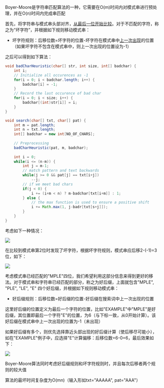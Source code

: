 Boyer-Moore是字符串匹配算法的一种，它需要在O(m)时间内对模式串进行预处理，并在O(n)时间内完成串匹配

首先，将字符串与模式串头部对齐，<u>从最后一位开始比较</u>。对于不匹配的字符，称之为“坏字符”，并根据如下规则移动模式串：

* 坏字符规则：后移位数=坏字符的位置-坏字符在模式串中<u>上一次出现</u>的位置（如果坏字符不包含在模式串中，则上一次出现的位置设为-1）

之后可以得到如下算法：

```java
void badCharHeuristic(char[] str, int size, int[] badchar) {
    int i;
    // Initialize all occurences as -1
    for(i = 0; i < badchar.length; i++) {
        badchar[i] = -1;
    }
    // Record the last occurence of bad char
  	for(i = 0; i < size; i++) {
        badchar[(int)str[i]] = i;
    }
}

void search(char[] txt, char[] pat) {
    int m = pat.length;
    int n = txt.length;
    int[] badchar = new int[NO_OF_CHARS];
    
    // Preprocessing
    badCharHeuristic(pat, m, badchar);
    
    int i = 0;
    while(i <= (n-m)) {
        int j = m-1;
        // match pattern and text backwards
        while(j >= 0 && pat[j] == txt[i+j])
            --j;
        // if we meet bad chars
       	if(j < 0) {
            i += (i+m < n) ? m-badchar[txt[i+m]] : 1;
        } else {
            // the max function is used to ensure a positive shift
            i += Math.max(1, j-badr[txt[s+j]]);
        }
    }
}
```

考虑如下一种情况：

![](https://www.ruanyifeng.com/blogimg/asset/201305/bg2013050310.png)

在比较到模式串第2位时发现了坏字符，根据坏字符规则，模式串应后移2-(-1)=3位，如下：

![](https://www.ruanyifeng.com/blogimg/asset/201305/bg2013050311.png)

考虑模式串已经匹配的"MPLE"四位，我们希望利用这部分信息来得到更好的移法。对于模式串和字符串已经匹配的部分，称之为好后缀，上面就包含"MPLE", "PLE", "LE", "E" 四个好后缀，并根据如下规则移动模式串：

* 好后缀规则：后移位数=好后缀的位置-好后缀在搜索词中上一次出现的位置

这里好后缀的位置定义为最后一个字符的位置，比如"EXAMPLE"中"MPLE"是好后缀，其位置即最后一个字符"E"的位置，为6（与下标一致，从0开始计算）。该好后缀在模式串中上一次出现的位置为-1（未出现）

如果好后缀有多个，则优先选择靠近头部出现的好后缀计算（使后移尽可能小），如在"EXAMPLE"例子中，应选择"E"计算偏移：后移位数=6-0=6，最后效果如下：

![](https://www.ruanyifeng.com/blogimg/asset/201305/bg2013050312.png)

Boyer-Moore算法同时考虑好后缀规则和坏字符规则时，并且每次后移者两个规则的较大值

算法的最坏时间复杂度为O(mn)（输入形如txt="AAAAA", pat="AAA"）

